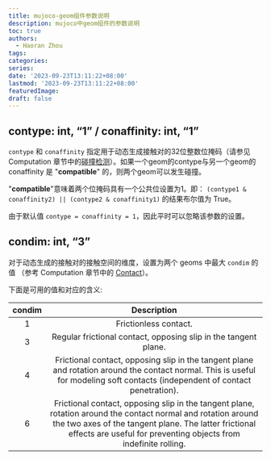 ```yaml
---
title: mujoco-geom组件参数说明
description: mujoco中geom组件的参数说明
toc: true
authors:
  - Haoran Zhou
tags:
categories:
series:
date: '2023-09-23T13:11:22+08:00'
lastmod: '2023-09-23T13:11:22+08:00'
featuredImage:
draft: false
---
```


## contype: int, “1” / conaffinity: int, “1”
`contype` 和 `conaffinity` 指定用于动态生成接触对的32位整数位掩码（请参见 Computation 章节中的[碰撞检测](https://mujoco.readthedocs.io/en/latest/computation/index.html#collision)）。如果一个geom的contype与另一个geom的conaffinity 是 "**compatible**" 的，则两个geom可以发生碰撞。

"**compatible**"意味着两个位掩码具有一个公共位设置为1。即：
`(contype1 & conaffinity2) || (contype2 & conaffinity1)` 的结果布尔值为 True。

由于默认值 `contype = conaffinity = 1`，因此平时可以忽略该参数的设置。

## condim: int, “3”
对于动态生成的接触对的接触空间的维度，设置为两个 geoms 中最大 `condim` 的值 （参考 Computation 章节中的 [Contact](https://mujoco.readthedocs.io/en/latest/computation/index.html#cocontact)）。

下面是可用的值和对应的含义:

|condim|Description|
|:---:|:---:|
|1|Frictionless contact.|
|3|Regular frictional contact, opposing slip in the tangent plane.|
|4|Frictional contact, opposing slip in the tangent plane and rotation around the contact normal. This is useful for modeling soft contacts (independent of contact penetration).|
|6|Frictional contact, opposing slip in the tangent plane, rotation around the contact normal and rotation around the two axes of the tangent plane. The latter frictional effects are useful for preventing objects from indefinite rolling.|

